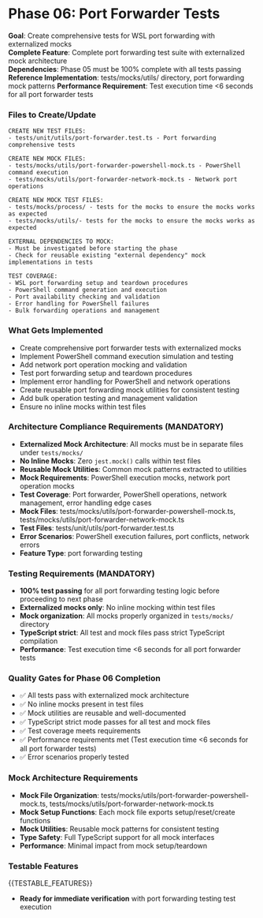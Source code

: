 # Phase 06: Port Forwarder Tests

**Goal**: Create comprehensive tests for WSL port forwarding with externalized mocks  
**Complete Feature**: Complete port forwarding test suite with externalized mock architecture  
**Dependencies**: Phase 05 must be 100% complete with all tests passing
**Reference Implementation**: tests/mocks/utils/ directory, port forwarding mock patterns
**Performance Requirement**: Test execution time <6 seconds for all port forwarder tests

### Files to Create/Update

```
CREATE NEW TEST FILES:
- tests/unit/utils/port-forwarder.test.ts - Port forwarding comprehensive tests

CREATE NEW MOCK FILES:
- tests/mocks/utils/port-forwarder-powershell-mock.ts - PowerShell command execution
- tests/mocks/utils/port-forwarder-network-mock.ts - Network port operations

CREATE NEW MOCK TEST FILES:
- tests/mocks/process/ - tests for the mocks to ensure the mocks works as expected
- tests/mocks/utils/- tests for the mocks to ensure the mocks works as expected

EXTERNAL DEPENDENCIES TO MOCK:
- Must be investigated before starting the phase
- Check for reusable existing "external dependency" mock implementations in tests

TEST COVERAGE:
- WSL port forwarding setup and teardown procedures
- PowerShell command generation and execution
- Port availability checking and validation
- Error handling for PowerShell failures
- Bulk forwarding operations and management
```

### What Gets Implemented

- Create comprehensive port forwarder tests with externalized mocks
- Implement PowerShell command execution simulation and testing
- Add network port operation mocking and validation
- Test port forwarding setup and teardown procedures
- Implement error handling for PowerShell and network operations
- Create reusable port forwarding mock utilities for consistent testing
- Add bulk operation testing and management validation
- Ensure no inline mocks within test files

### Architecture Compliance Requirements (MANDATORY)

- **Externalized Mock Architecture**: All mocks must be in separate files under `tests/mocks/`
- **No Inline Mocks**: Zero `jest.mock()` calls within test files
- **Reusable Mock Utilities**: Common mock patterns extracted to utilities
- **Mock Requirements**: PowerShell execution mocks, network port operation mocks
- **Test Coverage**: Port forwarder, PowerShell operations, network management, error handling edge cases
- **Mock Files**: tests/mocks/utils/port-forwarder-powershell-mock.ts, tests/mocks/utils/port-forwarder-network-mock.ts
- **Test Files**: tests/unit/utils/port-forwarder.test.ts
- **Error Scenarios**: PowerShell execution failures, port conflicts, network errors
- **Feature Type**: port forwarding testing

### Testing Requirements (MANDATORY)

- **100% test passing** for all port forwarding testing logic before proceeding to next phase
- **Externalized mocks only**: No inline mocking within test files
- **Mock organization**: All mocks properly organized in `tests/mocks/` directory
- **TypeScript strict**: All test and mock files pass strict TypeScript compilation
- **Performance**: Test execution time <6 seconds for all port forwarder tests

### Quality Gates for Phase 06 Completion

- ✅ All tests pass with externalized mock architecture
- ✅ No inline mocks present in test files
- ✅ Mock utilities are reusable and well-documented
- ✅ TypeScript strict mode passes for all test and mock files
- ✅ Test coverage meets requirements
- ✅ Performance requirements met (Test execution time <6 seconds for all port forwarder tests)
- ✅ Error scenarios properly tested

### Mock Architecture Requirements

- **Mock File Organization**: tests/mocks/utils/port-forwarder-powershell-mock.ts, tests/mocks/utils/port-forwarder-network-mock.ts
- **Mock Setup Functions**: Each mock file exports setup/reset/create functions
- **Mock Utilities**: Reusable mock patterns for consistent testing
- **Type Safety**: Full TypeScript support for all mock interfaces
- **Performance**: Minimal impact from mock setup/teardown

### Testable Features

{{TESTABLE_FEATURES}}

- **Ready for immediate verification** with port forwarding testing test execution
